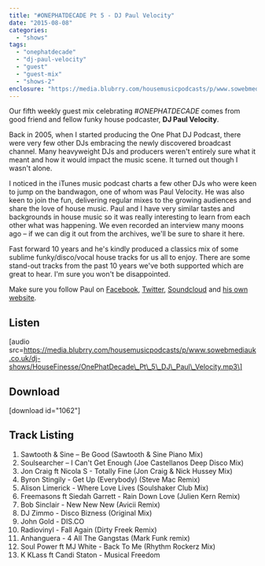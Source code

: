 ```yaml
---
title: "#ONEPHATDECADE Pt 5 - DJ Paul Velocity"
date: "2015-08-08"
categories: 
  - "shows"
tags: 
  - "onephatdecade"
  - "dj-paul-velocity"
  - "guest"
  - "guest-mix"
  - "shows-2"
enclosure: "https://media.blubrry.com/housemusicpodcasts/p/www.sowebmediauk.co.uk/dj-shows/HouseFinesse/OnePhatDecade_Pt_5_DJ_Paul_Velocity.mp3 0 audio/mpeg "
---
```


Our fifth weekly guest mix celebrating _#ONEPHATDECADE_ comes from good friend and fellow funky house podcaster, **DJ Paul Velocity**.

Back in 2005, when I started producing the One Phat DJ Podcast, there were very few other DJs embracing the newly discovered broadcast channel. Many heavyweight DJs and producers weren't entirely sure what it meant and how it would impact the music scene. It turned out though I wasn't alone.

I noticed in the iTunes music podcast charts a few other DJs who were keen to jump on the bandwagon, one of whom was Paul Velocity. He was also keen to join the fun, delivering regular mixes to the growing audiences and share the love of house music. Paul and I have very similar tastes and backgrounds in house music so it was really interesting to learn from each other what was happening. We even recorded an interview many moons ago – if we can dig it out from the archives, we'll be sure to share it here.

Fast forward 10 years and he's kindly produced a classics mix of some sublime funky/disco/vocal house tracks for us all to enjoy. There are some stand-out tracks from the past 10 years we've both supported which are great to hear. I'm sure you won't be disappointed.

Make sure you follow Paul on [Facebook](https://www.facebook.com/djpaulvelocity), [Twitter](https://twitter.com/paulvelocity), [Soundcloud](https://soundcloud.com/paulvelocity) and [his own website](https://paulvelocity.co.uk/).

## Listen

\[audio src=https://media.blubrry.com/housemusicpodcasts/p/www.sowebmediauk.co.uk/dj-shows/HouseFinesse/OnePhatDecade\_Pt\_5\_DJ\_Paul\_Velocity.mp3\]

## Download

\[download id="1062"\]

## Track Listing

1. Sawtooth & Sine – Be Good (Sawtooth & Sine Piano Mix)
2. Soulsearcher – I Can't Get Enough (Joe Castellanos Deep Disco Mix)
3. Jon Craig ft Nicola S - Totally Fine (Jon Craig & Nick Hussey Mix)
4. Byron Stingily - Get Up (Everybody) (Steve Mac Remix)
5. Alison Limerick - Where Love Lives (Soulshaker Club Mix)
6. Freemasons ft Siedah Garrett - Rain Down Love (Julien Kern Remix)
7. Bob Sinclair - New New New (Avicii Remix)
8. DJ Zimmo - Disco Bizness (Original Mix)
9. John Gold - DIS.CO
10. Radiovinyl - Fall Again (Dirty Freek Remix)
11. Anhanguera - 4 All The Gangstas (Mark Funk remix)
12. Soul Power ft MJ White - Back To Me (Rhythm Rockerz Mix)
13. K KLass ft Candi Staton - Musical Freedom
